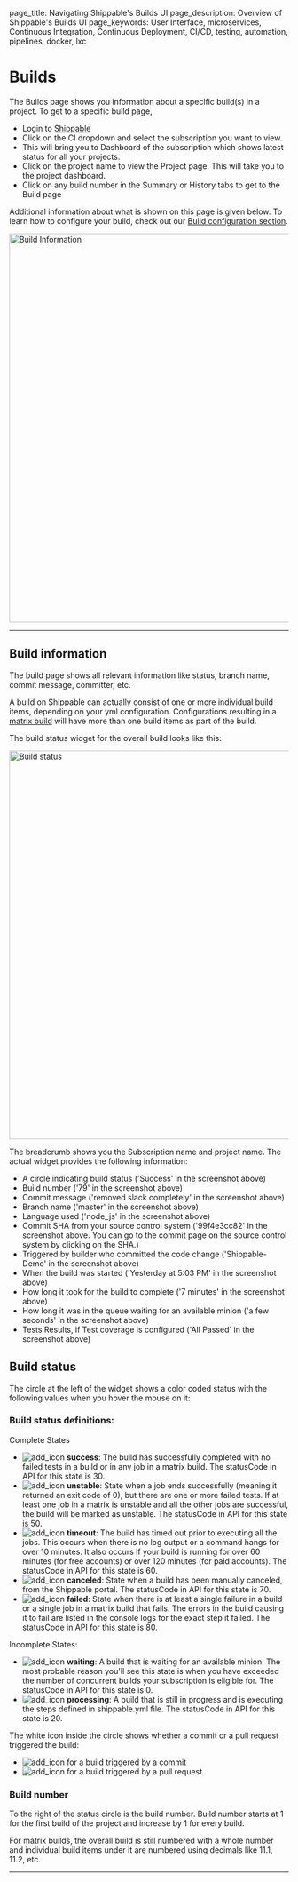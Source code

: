 page_title: Navigating Shippable's Builds UI
page_description: Overview of Shippable's Builds UI
page_keywords: User Interface, microservices, Continuous Integration, Continuous Deployment, CI/CD, testing, automation, pipelines, docker, lxc

# Builds

The Builds page shows you information about a specific build(s) in a project. To
get to a specific build page,

- Login to [Shippable](https://app.shippable.com)
- Click on the CI dropdown and select the subscription you want to view.
- This will bring you to Dashboard of the subscription which shows latest status
for all your projects.
- Click on the project name to view the Project page. This will take you to the
project dashboard.
- Click on any build number in the Summary or History tabs to get to the Build page

Additional information about what is shown on this page is given below. To learn
how to configure your build, check out our [Build configuration section](/ci/shippableyml).

<img src="../../images/builds/dashboardMv.gif" alt="Build Information" style="width:700px;"/>

---

## Build information
The build page shows all relevant information like status, branch name, commit
message, committer, etc.

A build on Shippable can actually consist of one or more individual build items,
depending on your yml configuration. Configurations resulting in a
[matrix build](/ci/advancedOptions/matrixbuilds/) will
have more than one build items as part of the build.

The build status widget for the overall build looks like this:

<img src="../../images/builds/status.png" alt="Build status" style="width:700px;"/>

The breadcrumb shows you the Subscription name and project name. The actual widget
provides the following information:

- A circle indicating build status ('Success' in the screenshot above)
- Build number ('79' in the screenshot above)
- Commit message ('removed slack completely' in the screenshot above)
- Branch name ('master' in the screenshot above)
- Language used ('node_js' in the screenshot above)
- Commit SHA from your source control system ('99f4e3cc82' in the screenshot above.
You can go to the commit page on the source control system by clicking on the SHA.)
- Triggered by builder who committed the code change ('Shippable-Demo' in the
screenshot above)
- When the build was started ('Yesterday at 5:03 PM' in the screenshot above)
- How long it took for the build to complete ('7 minutes' in the screenshot above)
- How long it was in the queue waiting for an available minion ('a few seconds'
in the screenshot above)
- Tests Results, if Test coverage is configured ('All Passed' in the screenshot
above)

## Build status

The circle at the left of the widget shows a color coded status with the following
values when you hover the mouse on it:

### Build status definitions:
Complete States

- ![add_icon](/navigatingUI/images/builds/buildSuccess.png) **success**: The build has successfully
completed with no failed tests in a build or in any job in a matrix build. The
statusCode in API for this state is 30.
- ![add_icon](/navigatingUI/images/builds/buildUnstable.png) **unstable**: State when a job ends
successfully (meaning it returned an exit code of 0), but there are one or more
failed tests. If at least one job in a matrix is unstable and all the other jobs
are successful, the build will be marked as unstable. The statusCode in API for
this state is 50.
- ![add_icon](/navigatingUI/images/builds/buildTimeout.png) **timeout**: The build has timed out
prior to executing all the jobs. This occurs  when there is no log output or a
command hangs for over 10 minutes. It also occurs if your build is running for
over 60 minutes (for free accounts) or over 120 minutes (for paid accounts). The
statusCode in API for this state is 60.
- ![add_icon](/navigatingUI/images/builds/buildCancelled.png) **canceled**: State when a build
has been manually canceled, from the Shippable portal. The statusCode in API for
this state is 70.
- ![add_icon](/navigatingUI/images/builds/buildFailed.png) **failed**: State when there is at
least a single failure in a build or a single job in a matrix build that fails.
The errors in the build causing it to fail are listed in the console logs for the
exact step it failed. The statusCode in API for this state is 80.

Incomplete States:

- ![add_icon](/navigatingUI/images/builds/buildWaiting.png) **waiting**: A build that is waiting
for an available minion. The most probable reason you'll see this state is when
you have exceeded the number of concurrent builds your subscription is eligible for.
The statusCode in API for this state is 0.
- ![add_icon](/navigatingUI/images/builds/buildProcessing.png) **processing**: A build that is
still in progress and is executing the steps defined in shippable.yml file. The
statusCode in API for this state is 20.


The white icon inside the circle shows whether a commit or a pull request triggered
the build:

- ![add_icon](/navigatingUI/images/builds/buildCommit.png) for a build triggered by a commit
- ![add_icon](/navigatingUI/images/builds/buildPR.png) for a build triggered by a pull request


### Build number
To the right of the status circle is the build number. Build number starts at 1
for the first build of the project and increase by 1 for every build.

For matrix builds, the overall build is still numbered with a whole number and
individual build items under it are numbered using decimals like 11.1, 11.2, etc.

---
